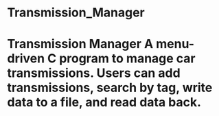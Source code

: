 # Transmission_Manager
# Transmission Manager  A menu-driven C program to manage car transmissions.   Users can add transmissions, search by tag, write data to a file, and read data back.
